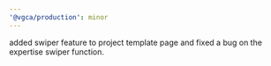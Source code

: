 ```yaml
---
'@vgca/production': minor
---
```


added swiper feature to project template page and fixed a bug on the expertise swiper function.

